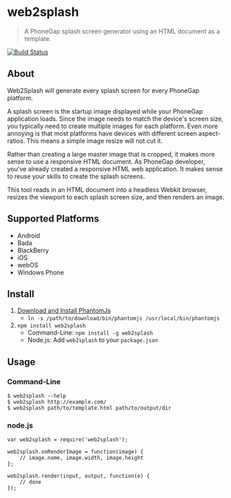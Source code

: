 # web2splash

> A PhoneGap splash screen generator using an HTML document as a template.

[![Build Status][travis-ci-img]][travis-ci-url]

## About

Web2Splash will generate every splash screen for every PhoneGap platform.

A splash screen is the startup image displayed while your PhoneGap application
loads. Since the image needs to match the device's screen size, you typically
need to create multiple images for each platform. Even more annoying is that
most platforms have devices with different screen aspect-ratios. This means
a simple image resize will not cut it.

Rather than creating a large master image that is cropped, it makes more sense
to use a responsive HTML document. As PhoneGap developer, you've already
created a responsive HTML web application. It makes sense to reuse your skills
to create the splash screens.

This tool reads in an HTML document into a headless Webkit browser, resizes
the viewport to each splash screen size, and then renders an image.

## Supported Platforms

- Android
- Bada
- BlackBerry
- iOS
- webOS
- Windows Phone

## Install

1. [Download and Install PhantomJs](http://phantomjs.org/)
    - `ln -s /path/to/download/bin/phantomjs /usr/local/bin/phantomjs`
2. `npm install web2splash`
    - Command-Line: `npm install -g web2splash`
    - Node.js: Add `web2splash` to your `package.json`

## Usage

### Command-Line

    $ web2splash --help
    $ web2splash http://example.com/
    $ web2splash path/to/template.html path/to/output/dir

### node.js

    var web2splash = require('web2splash');

    web2splash.onRenderImage = function(image) {
        // image.name, image.width, image.height
    };

    web2splash.render(input, output, function(e) {
        // done
    });

[travis-ci-img]: https://secure.travis-ci.org/mwbrooks/web2splash.png
[travis-ci-url]: http://travis-ci.org/mwbrooks/web2splash

